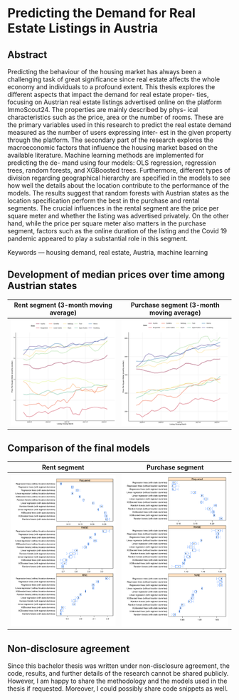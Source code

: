 # Predicting the Demand for Real Estate Listings in Austria

## Abstract

Predicting the behaviour of the housing market has always been a challenging task of great significance since real estate affects the whole economy and individuals to a profound extent. This thesis explores the different aspects that impact the demand for real estate proper- ties, focusing on Austrian real estate listings advertised online on the platform ImmoScout24. The properties are mainly described by phys- ical characteristics such as the price, area or the number of rooms. These are the primary variables used in this research to predict the real estate demand measured as the number of users expressing inter- est in the given property through the platform. The secondary part of the research explores the macroeconomic factors that influence the housing market based on the available literature.
Machine learning methods are implemented for predicting the de- mand using four models: OLS regression, regression trees, random forests, and XGBoosted trees. Furthermore, different types of division regarding geographical hierarchy are specified in the models to see how well the details about the location contribute to the performance of the models.
The results suggest that random forests with Austrian states as the location specification perform the best in the purchase and rental segments. The crucial influences in the rental segment are the price per square meter and whether the listing was advertised privately. On the other hand, while the price per square meter also matters in the purchase segment, factors such as the online duration of the listing and the Covid 19 pandemic appeared to play a substantial role in this segment.

Keywords — housing demand, real estate, Austria, machine learning

## Development of median prices over time among Austrian states

Rent segment (3-month moving average) | Purchase segment (3-month moving average)
--- | ---
![](figs/price_dev_bun_rent.png) | ![](figs/price_dev_bun_buy.png)

## Comparison of the final models

Rent segment | Purchase segment
--- | ---
![](figs/modelstraincomp_rent.png) | ![](figs/modelstraincomp_buy.png)

## Non-disclosure agreement

Since this bachelor thesis was written under non-disclosure agreement, the code, results, and further details of the research cannot be shared publicly. However, I am happy to share the methodology and the models used in the thesis if requested. Moreover, I could possibly share code snippets as well.
